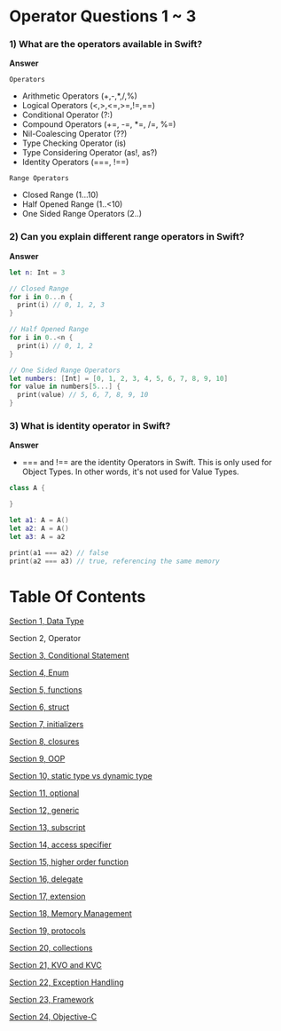 # Operator Questions 1 ~ 3

### 1) What are the operators available in Swift?

**Answer**

`Operators`

- Arithmetic Operators (+,-,\*,/,%)
- Logical Operators (<,>,<=,>=,!=,==)
- Conditional Operator (?:)
- Compound Operators (+=, -=, \*=, /=, %=)
- Nil-Coalescing Operator (??)
- Type Checking Operator (is)
- Type Considering Operator (as!, as?)
- Identity Operators (===, !==)

`Range Operators`

- Closed Range (1...10)
- Half Opened Range (1..<10)
- One Sided Range Operators (2..)

### 2) Can you explain different range operators in Swift?

**Answer**

```swift
let n: Int = 3

// Closed Range
for i in 0...n {
  print(i) // 0, 1, 2, 3
}

// Half Opened Range
for i in 0..<n {
  print(i) // 0, 1, 2
}

// One Sided Range Operators
let numbers: [Int] = [0, 1, 2, 3, 4, 5, 6, 7, 8, 9, 10]
for value in numbers[5...] {
  print(value) // 5, 6, 7, 8, 9, 10
}
```

### 3) What is identity operator in Swift?

**Answer**

- === and !== are the identity Operators in Swift. This is only used for Object Types. In other words, it's not used for Value Types.

```swift
class A {

}

let a1: A = A()
let a2: A = A()
let a3: A = a2

print(a1 === a2) // false
print(a2 === a3) // true, referencing the same memory
```

# Table Of Contents

[Section 1, Data Type](./section1-datatypes/)

Section 2, Operator

[Section 3, Conditional Statement](./section3-conditional-statement/)

[Section 4, Enum](./section4-enum/)

[Section 5, functions](./section5-function/)

[Section 6, struct](./section6-struct/)

[Section 7, initializers](./section7-initializers/)

[Section 8, closures](./section8-closures/)

[Section 9, OOP](./section9-oop/)

[Section 10, static type vs dynamic type](./section10-static_dynamic_type_difference/)

[Section 11, optional](./section11-optional/)

[Section 12, generic](./section12-generic/)

[Section 13, subscript](./section13-subscript/)

[Section 14, access specifier](./section14-access-specifier/)

[Section 15, higher order function](./section15-higher_order_fuctions/)

[Section 16, delegate](./section16-delegate/)

[Section 17, extension](./section17-extension/)

[Section 18, Memory Management](./section18-memory_management/)

[Section 19, protocols](./section19-protocols/)

[Section 20, collections](./section20-collections/)

[Section 21, KVO and KVC](./section21-kvo_kvc-question/)

[Section 22, Exception Handling](./section22-exeception_handling-question/)

[Section 23, Framework](./section23-framework-question/)

[Section 24, Objective-C](./section24-objective_c-question/)
